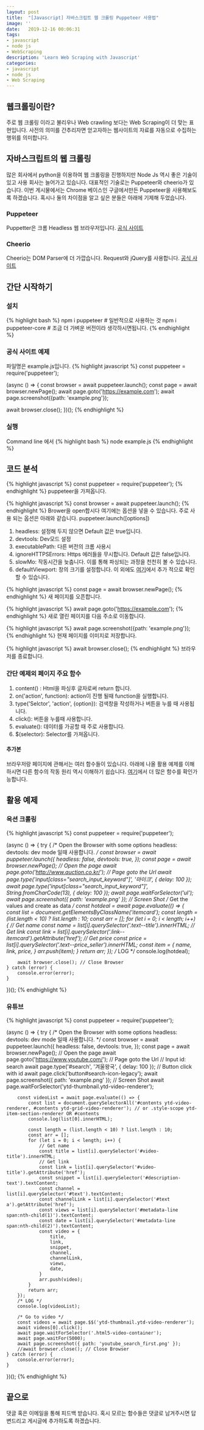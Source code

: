 ```yaml
---
layout: post
title:  "[Javascript] 자바스크립트 웹 크롤링 Puppeteer 사용법"
image: ''
date:   2019-12-16 00:06:31
tags:
- javascript
- node js
- WebScraping
description: 'Learn Web Scraping with Javascript'
categories:
- javascript
- node js
- Web Scraping
---
```


## 웹크롤링이란?
주로 웹 크롤링 이라고 불리우나 Web crawling 보다는 Web Scraping이 더 맞는 표현입니다.
사전의 의미를 간추리자면 얻고자하는 웹사이트의 자료를 자동으로 수집하는 행위를 의미합니다.

## 자바스크립트의 웹 크롤링
많은 회사에서 python을 이용하여 웹 크롤링을 진행하지만 Node Js 역시 좋은 기술이 있고 사용 회사는 늘어가고 있습니다.
대표적인 기술로는 Puppeteer와 cheerio가 있습니다. 이번 게시물에서는 Chrome 베이스인 구글에서만든 Puppeteer을 사용해보도록 하겠습니다.
혹시나 둘의 차이점을 알고 싶은 분들은 아래에 기제해 두었습니다.

### Puppeteer
Puppetter은 크롬 Headless 웹 브라우저입니다.
<a href="https://pptr.dev/" target="_blank">공식 사이트</a>

### Cheerio
Cheerio는 DOM Parser에 더 가깝습니다. Request와 jQuery를 사용합니다.
<a href="https://cheerio.js.org/" target="_blank">공식 사이트</a>

## 간단 시작하기

### 설치
{% highlight bash %}
npm i puppeteer # 일반적으로 사용하는 것
npm i puppeteer-core # 조금 더 가벼운 버전이라 생각하시면됩니다.
{% endhighlight %}

### 공식 사이트 예제
파일명은 example.js입니다.
{% highlight javascript %}
const puppeteer = require('puppeteer');

(async () => {
  const browser = await puppeteer.launch();
  const page = await browser.newPage();
  await page.goto('https://example.com');
  await page.screenshot({path: 'example.png'});

  await browser.close();
})();
{% endhighlight %}

### 실행
Command line 에서
{% highlight bash %}
node example.js
{% endhighlight %}

## 코드 분석
{% highlight javascript %}
const puppeteer = require('puppeteer');
{% endhighlight %}
puppeteer을 가져옵니다.

{% highlight javascript %}
const browser = await puppeteer.launch();
{% endhighlight %}
Brower을 open합시다 여기에는 옵션을 넣을 수 있습니다.
주로 사용 되는 옵션은 아래와 같습니다.
puppeteer.launch([options])
1. headless: 설정해 두지 않으면 Default 값은 true입니다.
2. devtools: Dev모드 설정
3. executablePath: 다른 버전의 크롬 사용시
4. ignoreHTTPSErrors: Https 에러들을 무시합니다. Default 값은 false입니다.
5. slowMo: 작동시간을 늦춥니다. 이를 통해 파싱되는 과정을 천천히 볼 수 있습니다.
6. defaultViewport: 창의 크기를 설정합니다.
이 외에도 <a href="https://github.com/puppeteer/puppeteer/blob/v2.0.0/docs/api.md#puppeteerlaunchoptions" target="_blank">여기</a>에서 추가 적으로 확인 할 수 있습니다.

{% highlight javascript %}
  const page = await browser.newPage();
{% endhighlight %}
새 페이지를 오픈합니다.

{% highlight javascript %}
  await page.goto('https://example.com');
{% endhighlight %}
새로 열린 페이지를 다음 주소로 이동합니다.

{% highlight javascript %}
  await page.screenshot({path: 'example.png'});
{% endhighlight %}
현재 페이지를 이미지로 저장합니다.

{% highlight javascript %}
  await browser.close();
{% endhighlight %}
브라우저를 종료합니다.

### 간단 예제외 페이지 주요 함수
1. content() : Html을 파싱후 글자로써 return 합니다.
2. on('action', function): action이 진행 될때 function을 실행합니다.
3. type('Selctor', 'action', {option}): 검색창을 작성하거나 버튼을 누를 때 사용됩니다.
4. click(): 버튼을 누를때 사용합니다.
5. evaluate(): 데이터를 가공할 때 주로 사용합니다.
6. $(selector): Selector를 가져옵니다.

#### 추가본
브라우저랑 페이지에 관해서는 여러 함수들이 있습니다. 아래에 나올 활용 예제를 이해하시면 다른 함수의 작동 원리 역시 이해하기 쉽습니다.
<a href="https://github.com/puppeteer/puppeteer/blob/v2.0.0/docs/api.md#puppeteerlaunchoptions" target="_blank">여기</a>에서 더 많은 함수를 확인가능합니다.

## 활용 예제

### 옥션 크롤링
{% highlight javascript %}
const puppeteer = require('puppeteer');

(async () => {
    try {
         /* Open the Browser with some options
        headless:
        devtools: dev mode 일때 사용합니다.
        */
        const browser = await puppeteer.launch({
            headless: false,
            devtools: true,
        });
        const page = await browser.newPage(); // Open the page
        await page.goto('http://www.auction.co.kr/'); // Page goto the Url
        await page.type('input[class="search_input_keyword"]', '마이크', { delay: 100 });
        await page.type('input[class="search_input_keyword"]', String.fromCharCode(13), { delay: 100 });
        await page.waitForSelector('ul');
        await page.screenshot({ path: 'example.png' }); // Screen Shot
        /* Get the values and create as data */
        const hotdeal = await page.evaluate(() => {
            const list = document.getElementsByClassName('itemcard');
            const length = (list.length < 10) ? list.length : 10;
            const arr = [];
            for (let i = 0; i < length; i++) {
                // Get name
                const name = list[i].querySelector('.text--title').innerHTML;
                // Get link
                const link = list[i].querySelector('.link--itemcard').getAttribute('href');
                // Get price
                const price = list[i].querySelector('.text--price_seller').innerHTML;
                const item = {
                    name,
                    link,
                    price,
                }
                arr.push(item);
            }
            return arr;
        });
        /* LOG */
        console.log(hotdeal);

        await browser.close(); // Close Browser
    } catch (error) {
        console.error(error);
    }
})();
{% endhighlight %}

### 유튜브
{% highlight javascript %}
const puppeteer = require('puppeteer');

(async () => {
    try {
        /* Open the Browser with some options
        headless:
        devtools: dev mode 일때 사용합니다.
        */
        const browser = await puppeteer.launch({
            headless: false,
            devtools: true,
        });
        const page = await browser.newPage(); // Open the page
        await page.goto('https://www.youtube.com/'); // Page goto the Url
        // Input id: search
        await page.type('#search', '겨울왕국', { delay: 100 });
        // Button click with id
        await page.click('button#search-icon-legacy');
        await page.screenshot({ path: 'example.png' }); // Screen Shot
        await page.waitForSelector('ytd-thumbnail.ytd-video-renderer');

        const videoList = await page.evaluate(() => {
            const list = document.querySelectorAll('#contents ytd-video-renderer, #contents ytd-grid-video-renderer'); // or .style-scope ytd-item-section-renderer OR #contents
            console.log(list[0].innerHTML);

            const length = (list.length < 10) ? list.length : 10;
            const arr = [];
            for (let i = 0; i < length; i++) {
                // Get name
                const title = list[i].querySelector('#video-title').innerHTML;
                // Get link
                const link = list[i].querySelector('#video-title').getAttribute('href');
                const snippet = list[i].querySelector('#description-text').textContent;
                const channel = list[i].querySelector('#text').textContent;
                const channelLink = list[i].querySelector('#text a').getAttribute('href');
                const views = list[i].querySelector('#metadata-line span:nth-child(1)').textContent;
                const date = list[i].querySelector('#metadata-line span:nth-child(2)').textContent;
                const video = {
                    title,
                    link,
                    snippet,
                    channel,
                    channelLink,
                    views,
                    date,
                }
                arr.push(video);
            }
            return arr;
        });
        /* LOG */
        console.log(videoList);

        /* Go to video */
        const videos = await page.$$('ytd-thumbnail.ytd-video-renderer');
        await videos[0].click();
        await page.waitForSelector('.html5-video-container');
        await page.waitFor(5000);
        await page.screenshot({ path: 'youtube_search_first.png' });
        //await browser.close(); // Close Browser
    } catch (error) {
        console.error(error);
    }
})();
{% endhighlight %}

## 끝으로
댓글 혹은 이메일을 통해 피드백 받습니다. 혹시 모르는 함수들은 댓글로 남겨주시면 답변드리고 게시글에 추가하도록 하겠습니다.